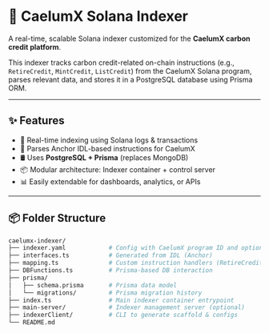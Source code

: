 # 🌿 CaelumX Solana Indexer

A real-time, scalable Solana indexer customized for the **CaelumX carbon credit platform**.

This indexer tracks carbon credit-related on-chain instructions (e.g., `RetireCredit`, `MintCredit`, `ListCredit`) from the CaelumX Solana program, parses relevant data, and stores it in a PostgreSQL database using Prisma ORM.

---

## ✨ Features

- 🔁 Real-time indexing using Solana logs & transactions
- 🧠 Parses Anchor IDL-based instructions for CaelumX
- 🛢️ Uses **PostgreSQL + Prisma** (replaces MongoDB)
- 📦 Modular architecture: Indexer container + control server
- 📊 Easily extendable for dashboards, analytics, or APIs

---

## 📦 Folder Structure

```bash
caelumx-indexer/
├── indexer.yaml            # Config with CaelumX program ID and options
├── interfaces.ts           # Generated from IDL (Anchor)
├── mapping.ts              # Custom instruction handlers (RetireCredit, etc.)
├── DBFunctions.ts          # Prisma-based DB interaction
├── prisma/
│   ├── schema.prisma       # Prisma data model
│   └── migrations/         # Prisma migration history
├── index.ts                # Main indexer container entrypoint
├── main-server/            # Indexer management server (optional)
├── indexerClient/          # CLI to generate scaffold & configs
└── README.md